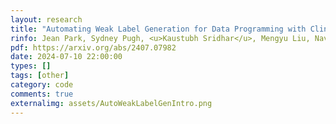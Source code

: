 ```yaml
---
layout: research
title: "Automating Weak Label Generation for Data Programming with Clinicians in the Loop."
rinfo: Jean Park, Sydney Pugh, <u>Kaustubh Sridhar</u>, Mengyu Liu, Navish Yarna, Ramneet Kaur, Souradeep Dutta, Elena Bernardis, <a href="https://www.cis.upenn.edu/~sokolsky/">Oleg Sokolsky</a>, <a href="https://www.cis.upenn.edu/~lee/home/index.shtml">Insup Lee</a>
pdf: https://arxiv.org/abs/2407.07982
date: 2024-07-10 22:00:00
types: []
tags: [other]
category: code
comments: true
externalimg: assets/AutoWeakLabelGenIntro.png
---
```

